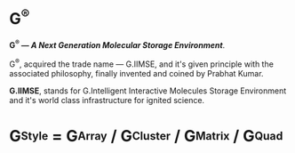 # G<sup>®</sup>
<b>G<sup>®</sup> — <i>A Next Generation Molecular Storage Environment</i></b>.

G<sup>®</sup>, acquired the trade name — G.IIMSE, and it's given principle with the associated philosophy, finally invented and coined by Prabhat Kumar.

<b>G.IIMSE</b>, stands for G.Intelligent Interactive Molecules Storage Environment and it's world class infrastructure for ignited science.

# G<sub><sup>Style</sup></sub> = G<sub><sup>Array</sup></sub> / G<sub><sup>Cluster</sup></sub> / G<sub><sup>Matrix</sup></sub> / G<sub><sup>Quad</sup></sub>
